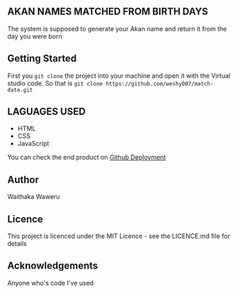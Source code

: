 ## AKAN NAMES MATCHED FROM BIRTH DAYS
The system is supposed to generate your Akan name and return it from the day you were born

## Getting Started
First you `git clone` the project into your machine and open it with the Virtual studio code. 
So that is `git clone https://github.com/weshy007/match-date.git` 

## LAGUAGES USED
- HTML
- CSS 
- JavaScript

You can check the end product on [Github Deployment](https://weshy007.github.io/match-date/ "Akan Project") 

## Author

Waithaka Waweru

## Licence
This project is licenced under the MIT Licence - see the LICENCE.md file for details

## Acknowledgements
Anyone who's code I've used
